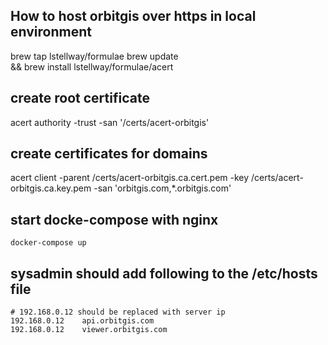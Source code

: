 ## How to host orbitgis over https in local environment
brew tap lstellway/formulae
brew update \
    && brew install lstellway/formulae/acert

## create root certificate
acert authority -trust -san '/certs/acert-orbitgis'

## create certificates for domains
acert client -parent /certs/acert-orbitgis.ca.cert.pem -key /certs/acert-orbitgis.ca.key.pem -san 'orbitgis.com,*.orbitgis.com'

## start docke-compose with nginx 
``` docker-compose up ```

## sysadmin should add following to the /etc/hosts file
```
# 192.168.0.12 should be replaced with server ip
192.168.0.12    api.orbitgis.com
192.168.0.12    viewer.orbitgis.com
```